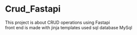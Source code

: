 # Crud_Fastapi
This project is about CRUD operations using Fastapi <br>
front end is made with jinja templates
used sql database MySql